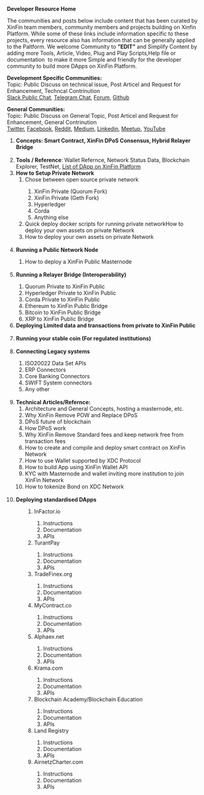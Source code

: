 <p><strong>Developer Resource Home </strong></p>
<p><span style="font-weight: 400;">The communities and posts below include content that has been curated by XinFin team members, community members and projects building on Xinfin Platform. While some of these links include information specific to these projects, every resource also has information that can be generally applied to the Paltform. We welcome Community to <strong>&rdquo;EDIT&rdquo;</strong> and Simplify Content by adding more Tools, Article, Video, Plug and Play Scripts,Help file or documentation &nbsp;to make it more Simple and friendly for the developer community to build more DApps on XinFin Platform. </span></p>
<p><span style="font-weight: 400;"><strong>Development Specific Communities:</strong> <br />Topic: Public Discuss on technical issue, Post Articel and Request for Enhancement, Techncal Contrinution <br /></span><a href="https://xinfin-public.slack.com/"><span style="font-weight: 400;">Slack Public Chat</span></a><span style="font-weight: 400;">, </span><a href="http://bit.do/Telegram-XinFinDev"><span style="font-weight: 400;">Telegram Chat</span></a><span style="font-weight: 400;">, </span><a href="https://xinfin.net"><span style="font-weight: 400;">Forum</span></a><span style="font-weight: 400;">, </span><a href="https://github.com/XinFinorg"><span style="font-weight: 400;">Github</span></a></p>
<p><strong>General Communities: </strong><br /><span style="font-weight: 400;">Topic: Public Discuss on General Topic, Post Articel and Request for Enhancement, General Contrinution </span><strong><br /></strong><a href="https://twitter.com/XinFin_Official"><span style="font-weight: 400;">Twitter</span></a><span style="font-weight: 400;">, </span><a href="https://www.facebook.com/XinFinHybridBlockchain/"><span style="font-weight: 400;">Facebook</span></a><span style="font-weight: 400;">, </span><a href="https://www.reddit.com/r/xinfin/"><span style="font-weight: 400;">Reddit</span></a><span style="font-weight: 400;">, </span><a href="https://medium.com/xinfin"><span style="font-weight: 400;">Medium</span></a><span style="font-weight: 400;">, </span><a href="https://www.linkedin.com/company/xinfin/"><span style="font-weight: 400;">Linkedin</span></a><span style="font-weight: 400;">, </span><a href="https://www.meetup.com/members/270624533/"><span style="font-weight: 400;">Meetup</span></a><span style="font-weight: 400;">, </span><a href="https://www.youtube.com/channel/UCQaL6FixEQ80RJC0B2egX6g"><span style="font-weight: 400;">YouTube<br /></span></a></p>
<ol>
<li style="font-weight: 400;"><strong>Concepts: Smart Contract, XinFin DPoS Consensus, Hybrid Relayer Bridge<br /><br /></strong></li>
<li style="font-weight: 400;"><strong><span style="font-weight: 400;"><strong>Tools / Reference</strong>: Wallet Refernce, Network Status Data, Blockchain Explorer, TestNet, </span><a href="https://xinfin.org/xdc-utility.php"><span style="font-weight: 400;">List of DApp on XinFin Platform<br /></span></a></strong></li>
<li style="font-weight: 400;"><strong><strong>How to Setup Private Network <br /></strong></strong>
<ol>
<li style="font-weight: 400;"><span style="font-weight: 400;">Chose between open source private network</span></li>
<ol>
<li style="font-weight: 400;"><span style="font-weight: 400;">XinFin Private (Quorum Fork)</span></li>
<li style="font-weight: 400;"><span style="font-weight: 400;">XinFin Private (Geth Fork)</span></li>
<li style="font-weight: 400;"><span style="font-weight: 400;">Hyperledger</span></li>
<li style="font-weight: 400;"><span style="font-weight: 400;">Corda</span></li>
<li style="font-weight: 400;"><span style="font-weight: 400;">Anything else</span></li>
</ol>
<li style="font-weight: 400;"><span style="font-weight: 400;">Quick deploy docker scripts for running private network</span><span style="font-weight: 400;">How to deploy your own assets on private Network</span></li>
<li style="font-weight: 400;"><span style="font-weight: 400;">How to deploy your own assets on private Network</span></li>
</ol>
<strong><br /></strong></li>
<li style="font-weight: 400;"><strong>Running a Public Network Node</strong></li>
<ol>
<li style="font-weight: 400;"><span style="font-weight: 400;">How to deploy a XinFin Public Masternode<br /><br /></span></li>
</ol>
<li style="font-weight: 400;"><strong>Running a Relayer Bridge (Interoperability)</strong></li>
<ol>
<li style="font-weight: 400;"><span style="font-weight: 400;">Quorum Private to XinFin Public</span></li>
<li style="font-weight: 400;"><span style="font-weight: 400;">Hyperledger Private to XinFin Public</span></li>
<li style="font-weight: 400;"><span style="font-weight: 400;">Corda Private to XinFin Public</span></li>
<li style="font-weight: 400;"><span style="font-weight: 400;">Ethereum to XinFin Public Bridge</span></li>
<li style="font-weight: 400;"><span style="font-weight: 400;">Bitcoin to XinFin Public Bridge</span></li>
<li style="font-weight: 400;"><span style="font-weight: 400;">XRP to XinFin Public Bridge</span></li>
</ol>
<li style="font-weight: 400;"><strong>Deploying Limited data and transactions from private to XinFin Public<br /><br /></strong></li>
<li style="font-weight: 400;"><strong>Running your stable coin (For regulated institutions)<br /><br /></strong></li>
<li style="font-weight: 400;"><strong>Connecting Legacy systems</strong></li>
<ol>
<li style="font-weight: 400;"><span style="font-weight: 400;">ISO20022 Data Set APIs</span></li>
<li style="font-weight: 400;"><span style="font-weight: 400;">ERP Connectors</span></li>
<li style="font-weight: 400;"><span style="font-weight: 400;">Core Banking Connectors</span></li>
<li style="font-weight: 400;"><span style="font-weight: 400;">SWIFT System connectors</span></li>
<li style="font-weight: 400;"><span style="font-weight: 400;">Any other</span><span style="font-weight: 400;"><br /><br /></span></li>
</ol>
<li style="font-weight: 400;"><strong><strong><strong>Technical Articles/Refernce:<br /></strong></strong></strong>
<ol>
<li style="font-weight: 400;"><span style="font-weight: 400;">Architecture and General Concepts, hosting a masternode, etc.</span></li>
<li style="font-weight: 400;"><span style="font-weight: 400;">Why XinFin Remove POW and Replace DPoS</span></li>
<li style="font-weight: 400;"><span style="font-weight: 400;">DPoS future of blockchain</span></li>
<li style="font-weight: 400;"><span style="font-weight: 400;">How DPoS work</span></li>
<li style="font-weight: 400;"><span style="font-weight: 400;">Why XinFin Remove Standard fees and keep network free from transaction fees</span></li>
<li style="font-weight: 400;"><span style="font-weight: 400;">How to create and compile and deploy smart contract on XinFin Network</span></li>
<li style="font-weight: 400;"><span style="font-weight: 400;">How to use Wallet supported by XDC Protocol</span></li>
<li style="font-weight: 400;"><span style="font-weight: 400;">How to build App using XinFin Wallet API</span></li>
<li style="font-weight: 400;"><span style="font-weight: 400;">KYC with Masternode and wallet inviting more institution to join XinFin Network</span></li>
<li style="font-weight: 400;"><span style="font-weight: 400;">How to tokenize Bond on XDC Network<br /><br /></span></li>
</ol>
</li>
<li style="font-weight: 400;"><strong><strong>Deploying standardised DApps</strong></strong>
<ol>
<ol>
<li>InFactor.io</li>
<ol>
<li>Instructions</li>
<li>Documentation</li>
<li>APIs<br /> </li>
</ol>
<li>TurantPay</li>
<ol>
<li>Instructions</li>
<li>Documentation</li>
<li>APIs<br /> </li>
</ol>
<li>TradeFinex.org</li>
<ol>
<li>Instructions</li>
<li>Documentation</li>
<li>APIs<br /> </li>
</ol>
<li>MyContract.co</li>
<ol>
<li>Instructions</li>
<li>Documentation</li>
<li>APIs<br /> </li>
</ol>
<li>Alphaex.net</li>
<ol>
<li>Instructions</li>
<li>Documentation</li>
<li>APIs<br /> </li>
</ol>
<li>Krama.com&nbsp;</li>
<ol>
<li>Instructions</li>
<li>Documentation</li>
<li>APIs<br /> </li>
</ol>
<li>Blockchain Academy/Blockchain Education</li>
<ol>
<li>Instructions</li>
<li>Documentation</li>
<li>APIs<br /> </li>
</ol>
<li>Land Registry</li>
<ol>
<li>Instructions</li>
<li>Documentation</li>
<li>APIs<br /> </li>
</ol>
<li>AirnetzCharter.com</li>
<ol>
<li>Instructions</li>
<li>Documentation</li>
<li>APIs</li>
</ol>
</ol>
</ol>
</li>
</ol>
<p>&nbsp;</p>
